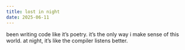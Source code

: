 ```yaml
---
title: lost in night
date: 2025-06-11
---
```


been writing code like it’s poetry.
it’s the only way i make sense of this world.
at night, it’s like the compiler listens better.
